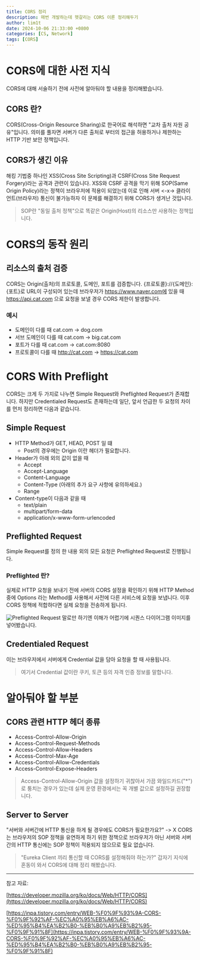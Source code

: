 ```yaml
---
title: CORS 정리
description: 매번 개발하는데 헷갈리는 CORS 이론 정리해두기
author: lim1t
date: 2024-10-06 21:33:00 +0800
categories: [CS, Network]
tags: [CORS]
---
```


# CORS에 대한 사전 지식

CORS에 대해 서술하기 전에 사전에 알아둬야 할 내용을 정리해봤습니다.

## CORS 란?

CORS(Cross-Origin Resource Sharing)로 한국어로 해석하면 "교차 출처 자원 공유"입니다.
의미를 풀자면 서버가 다른 출처로 부터의 접근을 허용하거나 제한하는 HTTP 기반 보안 정책입니다.

## CORS가 생긴 이유

해킹 기법중 하나인 XSS(Cross Site Scripting)과 CSRF(Cross Site Request Forgery)라는 공격과 관련이 있습니다.
XSS와 CSRF 공격을 막기 위해 SOP(Same Origin Policy)라는 정책이 브라우저에 적용이 되었는데 
이로 인해 서버 <-x-> 클라이언트(브라우저) 통신이 불가능하자 이 문제를 해결하기 위해 CORS가 생겨난 것입니다.

> SOP란 "동일 출처 정책"으로 똑같은 Origin(Host)의 리소스만 사용하는 정책입니다.

# CORS의 동작 원리

## 리소스의 출처 검증
CORS는 Origin(출처)의 프로토콜, 도메인, 포트를 검증합니다.
{프로토콜}://{도메인}:{포트}로 URL이 구성되어 있는데
브라우저가 https://www.naver.com에 있을 때 https://api.cat.com 으로 요청을 보낼 경우 CORS 제한이 발생합니다.

### 예시

- 도메인이 다를 때        cat.com -> dog.com
- 서브 도메인이 다를 때   cat.com -> big.cat.com
- 포트가 다를 때          cat.com -> cat.com:8080
- 프로토콜이 다를 때      http://cat.com -> https://cat.com

# CORS With Preflight

CORS는 크게 두 가지로 나누면 Simple Request와 Preflighted Request가 존재합니다.
하지만 Credentialed Request도 존재하는데 일단, 앞서 언급한 두 요청의 차이를 먼저 정리하면 다음과 같습니다.

## Simple Request

- HTTP Method가 GET, HEAD, POST 일 떄
  - Post의 경우에는 Origin 이란 헤더가 필요합니다.
- Header가 아래 외의 값이 없을 때
  - Accept
  - Accept-Language
  - Content-Language
  - Content-Type (아래의 추가 요구 사항에 유의하세요.)
  - Range
- Content-type이 다음과 같을 때
  - text/plain
  - multipart/form-data
  - application/x-www-form-urlencoded

## Preflighted Request

Simple Request를 정의 한 내용 외의 모든 요청은 Preflighted Request로 진행됩니다.

### Preflighted 란?

실제로 HTTP 요청을 보내기 전에 서버의 CORS 설정을 확인하기 위해
HTTP Method 중에 Options 라는 Method를 사용해서 사전에 다른 서비스에 요청을 보냅니다.
이후 CORS 정책에 적합하다면 실제 요청을 전송하게 됩니다.

![Preflighted Request](https://github.com/user-attachments/assets/64928ebe-e8d7-438a-b11c-73255063ea39)
말로만 하기엔 이해가 어렵기에 시퀀스 다이어그램 이미지를 넣어봤습니다.

## Credentialed Request

이는 브라우저에서 서버에게 Credential 값을 담아 요청을 할 때 사용됩니다.
> 여기서 Credential 값이란 쿠키, 토큰 등의 자격 인증 정보를 말합니다.

# 알아둬야 할 부분

## CORS 관련 HTTP 헤더 종류

- Access-Control-Allow-Origin 
- Access-Control-Request-Methods
- Access-Control-Allow-Headers
- Access-Control-Max-Age
- Access-Control-Allow-Credentials
- Access-Control-Expose-Headers

> Access-Control-Allow-Origin 값을 설정하기 귀찮아서 가끔 와일드카드("*")로 퉁치는 경우가 있는데 실제 운영 환경에서는 꼭 개별 값으로 설정하길 권장합니다.

## Server to Server

"서버와 서버간에 HTTP 통신을 하게 될 경우에도 CORS가 필요한가요?"
-> X
CORS는 브라우저의 SOP 정책을 유연하게 하기 위한 정책으로
브라우저가 아닌 서버와 서버간의 HTTP 통신에는 SOP 정책이 적용되지 않으므로 필요 없습니다.

> "Eureka Client 끼리 통신할 때 CORS를 설정해줘야 하는가?" 갑자기 지식에 혼동이 와서 CORS에 대해 정리 해봤습니다.


---
참고 자료:

[https://developer.mozilla.org/ko/docs/Web/HTTP/CORS](https://developer.mozilla.org/ko/docs/Web/HTTP/CORS)

[https://inpa.tistory.com/entry/WEB-%F0%9F%93%9A-CORS-%F0%9F%92%AF-%EC%A0%95%EB%A6%AC-%ED%95%B4%EA%B2%B0-%EB%B0%A9%EB%B2%95-%F0%9F%91%8F](https://inpa.tistory.com/entry/WEB-%F0%9F%93%9A-CORS-%F0%9F%92%AF-%EC%A0%95%EB%A6%AC-%ED%95%B4%EA%B2%B0-%EB%B0%A9%EB%B2%95-%F0%9F%91%8F)